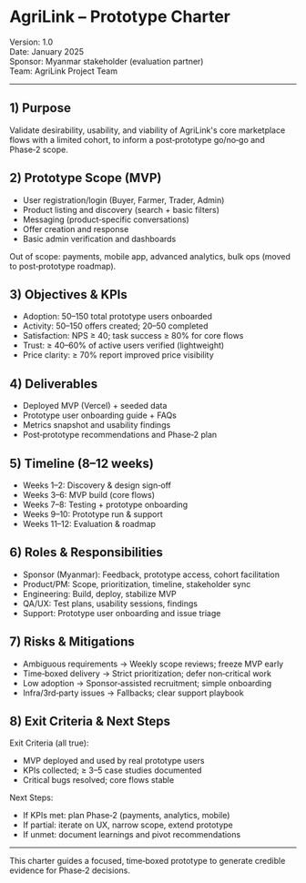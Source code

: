 # AgriLink – Prototype Charter

Version: 1.0  
Date: January 2025  
Sponsor: Myanmar stakeholder (evaluation partner)  
Team: AgriLink Project Team

---

## 1) Purpose
Validate desirability, usability, and viability of AgriLink's core marketplace flows with a limited cohort, to inform a post‑prototype go/no‑go and Phase‑2 scope.

## 2) Prototype Scope (MVP)
- User registration/login (Buyer, Farmer, Trader, Admin)
- Product listing and discovery (search + basic filters)
- Messaging (product‑specific conversations)
- Offer creation and response
- Basic admin verification and dashboards

Out of scope: payments, mobile app, advanced analytics, bulk ops (moved to post‑prototype roadmap).

## 3) Objectives & KPIs
- Adoption: 50–150 total prototype users onboarded
- Activity: 50–150 offers created; 20–50 completed
- Satisfaction: NPS ≥ 40; task success ≥ 80% for core flows
- Trust: ≥ 40–60% of active users verified (lightweight)
- Price clarity: ≥ 70% report improved price visibility

## 4) Deliverables
- Deployed MVP (Vercel) + seeded data
- Prototype user onboarding guide + FAQs
- Metrics snapshot and usability findings
- Post‑prototype recommendations and Phase‑2 plan

## 5) Timeline (8–12 weeks)
- Weeks 1–2: Discovery & design sign‑off
- Weeks 3–6: MVP build (core flows)
- Weeks 7–8: Testing + prototype onboarding
- Weeks 9–10: Prototype run & support
- Weeks 11–12: Evaluation & roadmap

## 6) Roles & Responsibilities
- Sponsor (Myanmar): Feedback, prototype access, cohort facilitation
- Product/PM: Scope, prioritization, timeline, stakeholder sync
- Engineering: Build, deploy, stabilize MVP
- QA/UX: Test plans, usability sessions, findings
- Support: Prototype user onboarding and issue triage

## 7) Risks & Mitigations
- Ambiguous requirements → Weekly scope reviews; freeze MVP early
- Time‑boxed delivery → Strict prioritization; defer non‑critical work
- Low adoption → Sponsor‑assisted recruitment; simple onboarding
- Infra/3rd‑party issues → Fallbacks; clear support playbook

## 8) Exit Criteria & Next Steps
Exit Criteria (all true):
- MVP deployed and used by real prototype users
- KPIs collected; ≥ 3–5 case studies documented
- Critical bugs resolved; core flows stable

Next Steps:
- If KPIs met: plan Phase‑2 (payments, analytics, mobile)
- If partial: iterate on UX, narrow scope, extend prototype
- If unmet: document learnings and pivot recommendations

---

This charter guides a focused, time‑boxed prototype to generate credible evidence for Phase‑2 decisions.
